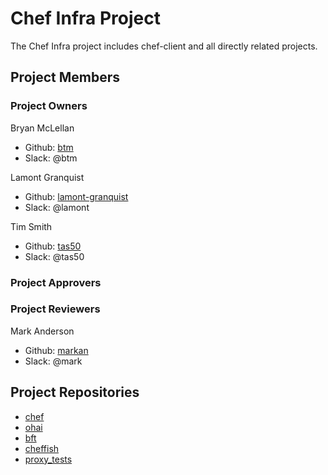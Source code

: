 # Chef Infra Project

The Chef Infra project includes chef-client and all directly related projects.

## Project Members

### Project Owners

Bryan McLellan
  - Github: [btm](https://github.com/btm)
  - Slack: @btm

Lamont Granquist
  - Github: [lamont-granquist](https://github.com/lamont-granquist)
  - Slack: @lamont

Tim Smith
  - Github: [tas50](https://github.com/tas50)
  - Slack: @tas50

### Project Approvers

### Project Reviewers

Mark Anderson
  - Github: [markan](https://github.com/markan)
  - Slack: @mark

## Project Repositories

- [chef](https://github.com/chef/chef)
- [ohai](https://github.com/chef/ohai)
- [bft](https://github.com/chef/bft)
- [cheffish](https://github.com/chef/cheffish)
- [proxy_tests](https://github.com/chef/proxy_tests)
